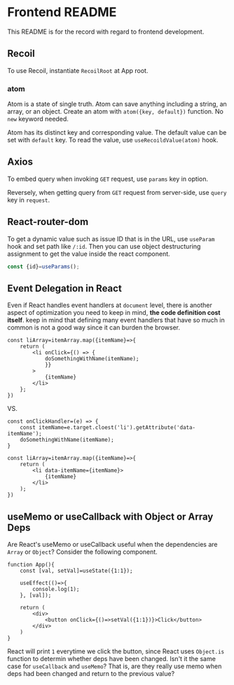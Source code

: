 # Frontend README
This README is for the record with regard to frontend development.

## Recoil
To use Recoil, instantiate `RecoilRoot` at App root.
### atom
Atom is a state of single truth. Atom can save anything including a string,
an array, or an object. Create an atom with `atom({key, default})` function.
No `new` keyword needed.

Atom has its distinct key and corresponding value. The default value can be set with
`default` key. To read the value, use `useRecoildValue(atom)` hook.

## Axios
To embed query when invoking `GET` request,
use `params` key in option.

Reversely, when getting query from `GET` request from server-side,
use `query` key in `request`.

## React-router-dom
To get a dynamic value such as issue ID that is in the URL,
use `useParam` hook and set path like `/:id`.
Then you can use object destructuring assignment to get the value
inside the react component.
```js
const {id}=useParams();
```

## Event Delegation in React
Even if React handles event handlers at `document` level,
there is another aspect of optimization you need to keep in mind,
**the code definition cost itself**.
keep in mind that defining many event handlers that have so much in common
is not a good way since it can burden the browser.
```JSX
const liArray=itemArray.map({itemName}=>{
    return (
        <li onClick={() => {
            doSomethingWithName(itemName);
            }}
        >
            {itemName}
        </li>
    };
})
```
VS.
```JSX
const onClickHandler=(e) => {
    const itemName=e.target.cloest('li').getAttribute('data-itemName');
    doSomethingWithName(itemName);
}

const liArray=itemArray.map({itemName}=>{
    return (
        <li data-itemName={itemName}>
            {itemName}
        </li>
    );
})
```

## useMemo or useCallback with Object or Array Deps
Are React's useMemo or useCallback useful when the dependencies are
`Array` or `Object`? Consider the following component.
```JSX
function App(){
    const [val, setVal]=useState({1:1});

    useEffect(()=>{
        console.log(1);
    }, [val]);

    return (
        <div>
            <button onClick={()=>setVal({1:1})}>Click</button>
        </div>
    )
}
```
React will print `1` everytime we click the button, since
React uses `Object.is` function to determin whether deps have been changed.
Isn't it the same case for `useCallback` and `useMemo`?
That is, are they really use memo when deps had been changed and
return to the previous value?
